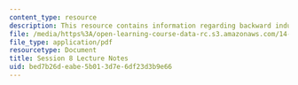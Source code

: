 ```yaml
---
content_type: resource
description: This resource contains information regarding backward induction.
file: /media/https%3A/open-learning-course-data-rc.s3.amazonaws.com/14-12-economic-applications-of-game-theory-fall-2012/bed7b26deabe5b013d7e6df23d3b9e66_MIT14_12F12_chapter8.pdf
file_type: application/pdf
resourcetype: Document
title: Session 8 Lecture Notes
uid: bed7b26d-eabe-5b01-3d7e-6df23d3b9e66
---
```

